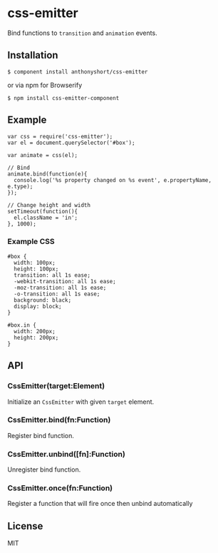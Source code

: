 # css-emitter

  Bind functions to `transition` and `animation` events.

## Installation

    $ component install anthonyshort/css-emitter
  
or via npm for Browserify

    $ npm install css-emitter-component

## Example

    var css = require('css-emitter');
    var el = document.querySelector('#box');

    var animate = css(el);

    // Bind
    animate.bind(function(e){
      console.log('%s property changed on %s event', e.propertyName, e.type);
    });

    // Change height and width
    setTimeout(function(){
      el.className = 'in';
    }, 1000);

### Example CSS

    #box {
      width: 100px;
      height: 100px;
      transition: all 1s ease;
      -webkit-transition: all 1s ease;
      -moz-transition: all 1s ease;
      -o-transition: all 1s ease;
      background: black;
      display: block;
    }

    #box.in {
      width: 200px;
      height: 200px;
    }

## API

### CssEmitter(target:Element)

Initialize an `CssEmitter` with given `target` element.

### CssEmitter.bind(fn:Function)

Register bind function.

### CssEmitter.unbind([fn]:Function)

Unregister bind function.

### CssEmitter.once(fn:Function)

Register a function that will fire once then unbind automatically

## License

  MIT

